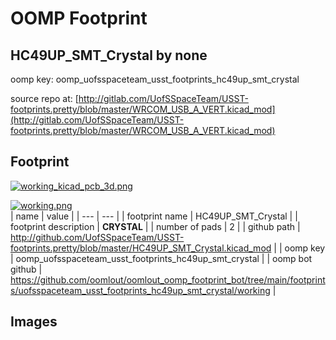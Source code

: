 # OOMP Footprint  
## HC49UP_SMT_Crystal  by none  
  
oomp key: oomp_uofsspaceteam_usst_footprints_hc49up_smt_crystal  
  
source repo at: [http://gitlab.com/UofSSpaceTeam/USST-footprints.pretty/blob/master/WRCOM_USB_A_VERT.kicad_mod](http://gitlab.com/UofSSpaceTeam/USST-footprints.pretty/blob/master/WRCOM_USB_A_VERT.kicad_mod)  
## Footprint  
  
[![working_kicad_pcb_3d.png](working_kicad_pcb_3d_600.png)](working_kicad_pcb_3d.png)  
  
[![working.png](working_600.png)](working.png)  
| name | value | 
| --- | --- | 
| footprint name | HC49UP_SMT_Crystal | 
| footprint description | <b>CRYSTAL</b> | 
| number of pads | 2 | 
| github path | http://github.com/UofSSpaceTeam/USST-footprints.pretty/blob/master/HC49UP_SMT_Crystal.kicad_mod | 
| oomp key | oomp_uofsspaceteam_usst_footprints_hc49up_smt_crystal | 
| oomp bot github | https://github.com/oomlout/oomlout_oomp_footprint_bot/tree/main/footprints/uofsspaceteam_usst_footprints_hc49up_smt_crystal/working | 
## Images  
